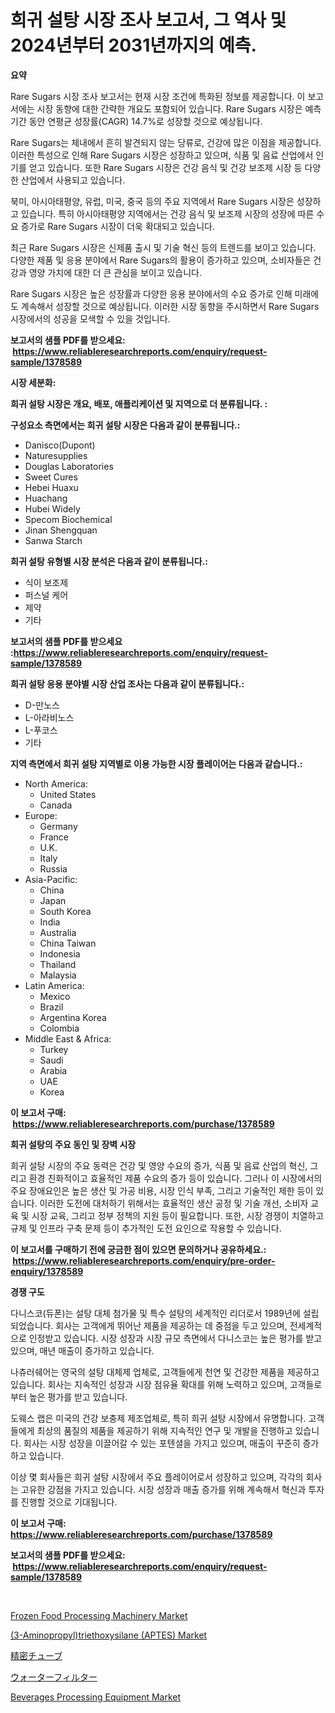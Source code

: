<p><h1>희귀 설탕 시장 조사 보고서, 그 역사 및 2024년부터 2031년까지의 예측.</h1></p><p><strong>요약</strong></p>
<p><p>Rare Sugars 시장 조사 보고서는 현재 시장 조건에 특화된 정보를 제공합니다. 이 보고서에는 시장 동향에 대한 간략한 개요도 포함되어 있습니다. Rare Sugars 시장은 예측 기간 동안 연평균 성장률(CAGR) 14.7%로 성장할 것으로 예상됩니다.</p><p>Rare Sugars는 체내에서 흔히 발견되지 않는 당류로, 건강에 많은 이점을 제공합니다. 이러한 특성으로 인해 Rare Sugars 시장은 성장하고 있으며, 식품 및 음료 산업에서 인기를 얻고 있습니다. 또한 Rare Sugars 시장은 건강 음식 및 건강 보조제 시장 등 다양한 산업에서 사용되고 있습니다.</p><p>북미, 아시아태평양, 유럽, 미국, 중국 등의 주요 지역에서 Rare Sugars 시장은 성장하고 있습니다. 특히 아시아태평양 지역에서는 건강 음식 및 보조제 시장의 성장에 따른 수요 증가로 Rare Sugars 시장이 더욱 확대되고 있습니다.</p><p>최근 Rare Sugars 시장은 신제품 출시 및 기술 혁신 등의 트렌드를 보이고 있습니다. 다양한 제품 및 응용 분야에서 Rare Sugars의 활용이 증가하고 있으며, 소비자들은 건강과 영양 가치에 대한 더 큰 관심을 보이고 있습니다.</p><p>Rare Sugars 시장은 높은 성장률과 다양한 응용 분야에서의 수요 증가로 인해 미래에도 계속해서 성장할 것으로 예상됩니다. 이러한 시장 동향을 주시하면서 Rare Sugars 시장에서의 성공을 모색할 수 있을 것입니다.</p></p>
<p><strong>보고서의 샘플 PDF를 받으세요: &nbsp;<a href="https://www.reliableresearchreports.com/enquiry/request-sample/1378589">https://www.reliableresearchreports.com/enquiry/request-sample/1378589</a></strong></p>
<p><strong>시장 세분화:</strong></p>
<p><strong> 희귀 설탕 시장은 개요, 배포, 애플리케이션 및 지역으로 더 분류됩니다. :</strong></p>
<p><strong>구성요소 측면에서는 희귀 설탕 시장은 다음과 같이 분류됩니다.:</strong></p>
<p><ul><li>Danisco(Dupont)</li><li>Naturesupplies</li><li>Douglas Laboratories</li><li>Sweet Cures</li><li>Hebei Huaxu</li><li>Huachang</li><li>Hubei Widely</li><li>Specom Biochemical</li><li>Jinan Shengquan</li><li>Sanwa Starch</li></ul></p>
<p><strong> 희귀 설탕 유형별 시장 분석은 다음과 같이 분류됩니다.:</strong></p>
<p><ul><li>식이 보조제</li><li>퍼스널 케어</li><li>제약</li><li>기타</li></ul></p>
<p><strong>보고서의 샘플 PDF를 받으세요 :<a href="https://www.reliableresearchreports.com/enquiry/request-sample/1378589">https://www.reliableresearchreports.com/enquiry/request-sample/1378589</a></strong></p>
<p><strong> 희귀 설탕 응용 분야별 시장 산업 조사는 다음과 같이 분류됩니다.:</strong></p>
<p><ul><li>D-만노스</li><li>L-아라비노스</li><li>L-푸코스</li><li>기타</li></ul></p>
<p><strong>지역 측면에서 희귀 설탕 지역별로 이용 가능한 시장 플레이어는 다음과 같습니다.:</strong></p>
<p><ul>
    <li>
        North America:
        <ul>
            <li>United States</li>
            <li>Canada</li>
        </ul>
    </li>
    <li>
        Europe:
        <ul>
            <li>Germany</li>
            <li>France</li>
            <li>U.K.</li>
            <li>Italy</li>
            <li>Russia</li>
        </ul>
    </li>
    <li>
        Asia-Pacific:
        <ul>
            <li>China</li>
            <li>Japan</li>
            <li>South Korea</li>
            <li>India</li>
            <li>Australia</li>
            <li>China Taiwan</li>
            <li>Indonesia</li>
            <li>Thailand</li>
            <li>Malaysia</li>
        </ul>
    </li>
    <li>
        Latin America:
        <ul>
            <li>Mexico</li>
            <li>Brazil</li>
            <li>Argentina Korea</li>
            <li>Colombia</li>
        </ul>
    </li>
    <li>
        Middle East & Africa:
        <ul>
            <li>Turkey</li>
            <li>Saudi</li>
            <li>Arabia</li>
            <li>UAE</li>
            <li>Korea</li>
        </ul>
    </li>
    </ul></p>
<p><strong>이 보고서 구매: &nbsp;<a href="https://www.reliableresearchreports.com/purchase/1378589">https://www.reliableresearchreports.com/purchase/1378589</a></strong></p>
<p><strong>희귀 설탕의 주요 동인 및 장벽 시장</strong></p>
<p><p>희귀 설탕 시장의 주요 동력은 건강 및 영양 수요의 증가, 식품 및 음료 산업의 혁신, 그리고 환경 친화적이고 효율적인 제품 수요의 증가 등이 있습니다. 그러나 이 시장에서의 주요 장애요인은 높은 생산 및 가공 비용, 시장 인식 부족, 그리고 기술적인 제한 등이 있습니다. 이러한 도전에 대처하기 위해서는 효율적인 생산 공정 및 기술 개선, 소비자 교육 및 시장 교육, 그리고 정부 정책의 지원 등이 필요합니다. 또한, 시장 경쟁이 치열하고 규제 및 인프라 구축 문제 등이 추가적인 도전 요인으로 작용할 수 있습니다.</p></p>
<p><strong>이 보고서를 구매하기 전에 궁금한 점이 있으면 문의하거나 공유하세요.: &nbsp;<a href="https://www.reliableresearchreports.com/enquiry/pre-order-enquiry/1378589">https://www.reliableresearchreports.com/enquiry/pre-order-enquiry/1378589</a></strong></p>
<p><strong>경쟁 구도</strong></p>
<p><p>다니스코(듀폰)는 설탕 대체 첨가물 및 특수 설탕의 세계적인 리더로서 1989년에 설립되었습니다. 회사는 고객에게 뛰어난 제품을 제공하는 데 중점을 두고 있으며, 전세계적으로 인정받고 있습니다. 시장 성장과 시장 규모 측면에서 다니스코는 높은 평가를 받고 있으며, 매년 매출이 증가하고 있습니다. </p><p>나츄러쉐어는 영국의 설탕 대체제 업체로, 고객들에게 천연 및 건강한 제품을 제공하고 있습니다. 회사는 지속적인 성장과 시장 점유율 확대를 위해 노력하고 있으며, 고객들로부터 높은 평가를 받고 있습니다. </p><p>도웨스 랩은 미국의 건강 보충제 제조업체로, 특히 희귀 설탕 시장에서 유명합니다. 고객들에게 최상의 품질의 제품을 제공하기 위해 지속적인 연구 및 개발을 진행하고 있습니다. 회사는 시장 성장을 이끌어갈 수 있는 포텐셜을 가지고 있으며, 매출이 꾸준히 증가하고 있습니다. </p><p>이상 몇 회사들은 희귀 설탕 시장에서 주요 플레이어로서 성장하고 있으며, 각각의 회사는 고유한 강점을 가지고 있습니다. 시장 성장과 매출 증가를 위해 계속해서 혁신과 투자를 진행할 것으로 기대됩니다.</p></p>
<p><strong>이 보고서 구매: &nbsp; <a href="https://www.reliableresearchreports.com/purchase/1378589">https://www.reliableresearchreports.com/purchase/1378589</a></strong></p>
<p><strong>보고서의 샘플 PDF를 받으세요: &nbsp;<a href="https://www.reliableresearchreports.com/enquiry/request-sample/1378589">https://www.reliableresearchreports.com/enquiry/request-sample/1378589</a></strong><strong></strong></p>
<p>&nbsp;</p>
<p><p><a href="https://issuu.com/reportprime-2/docs/frozen-food-processing-machinery-market-size-2030.">Frozen Food Processing Machinery Market</a></p><p><a href="https://github.com/joannagoyvaerts/Market-Research-Report-List-1/blob/main/3-aminopropyltriethoxysilane-aptes-market.md">(3-Aminopropyl)triethoxysilane (APTES) Market</a></p><p><a href="https://medium.com/@at15984/%E7%B2%BE%E5%AF%86%E3%83%81%E3%83%A5%E3%83%BC%E3%83%96%E5%B8%82%E5%A0%B4%E3%83%87%E3%83%BC%E3%82%BF%E3%81%AE%E8%A7%A3%E8%AA%AD-%E5%B8%82%E5%A0%B4%E3%82%B7%E3%82%A7%E3%82%A2-%E3%83%88%E3%83%AC%E3%83%B3%E3%83%89-%E6%88%90%E9%95%B7%E3%83%91%E3%82%BF%E3%83%BC%E3%83%B3-9041623c6dd6">精密チューブ</a></p><p><a href="https://medium.com/@grarrity46/%E6%B0%B4%E3%83%95%E3%82%A3%E3%83%AB%E3%82%BF%E3%83%BC%E3%81%AE%E5%B8%82%E5%A0%B4%E8%A6%8F%E6%A8%A1-%E5%B8%82%E5%A0%B4%E3%81%AE%E8%A6%8B%E9%80%9A%E3%81%97%E3%81%A8%E5%B8%82%E5%A0%B4%E4%BA%88%E6%B8%AC-2024%E5%B9%B4%E3%81%8B%E3%82%892031%E5%B9%B4-c2d6666bcc85">ウォーターフィルター</a></p><p><a href="https://issuu.com/reportprime-2/docs/beverages-processing-equipment-market-size-2030.pp">Beverages Processing Equipment Market</a></p></p>
